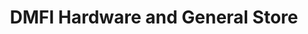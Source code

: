 ---
title: "DMFI Hardware and General Store"
url: /tacurong-city/dmfi-hardware-and-general-store/
shop: hardware
---